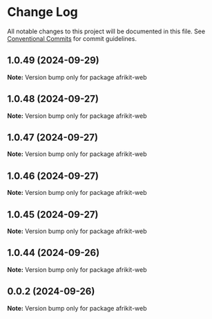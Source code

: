 # Change Log

All notable changes to this project will be documented in this file.
See [Conventional Commits](https://conventionalcommits.org) for commit guidelines.

## 1.0.49 (2024-09-29)

**Note:** Version bump only for package afrikit-web

## 1.0.48 (2024-09-27)

**Note:** Version bump only for package afrikit-web

## 1.0.47 (2024-09-27)

**Note:** Version bump only for package afrikit-web

## 1.0.46 (2024-09-27)

**Note:** Version bump only for package afrikit-web

## 1.0.45 (2024-09-27)

**Note:** Version bump only for package afrikit-web

## 1.0.44 (2024-09-26)

**Note:** Version bump only for package afrikit-web

## 0.0.2 (2024-09-26)

**Note:** Version bump only for package afrikit-web
